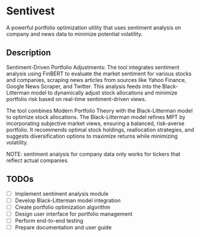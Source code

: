 # Sentivest

A powerful portfolio optimization utility that uses sentiment analysis on company and news data to minimize potential volatility.

## Description

Sentiment-Driven Portfolio Adjustments: The tool integrates sentiment analysis using FinBERT to evaluate the market sentiment for various stocks and companies, scraping news articles from sources like Yahoo Finance, Google News Scraper, and Twitter. This analysis feeds into the Black-Litterman model to dynamically adjust stock allocations and minimize portfolio risk based on real-time sentiment-driven views.

The tool combines Modern Portfolio Theory with the Black-Litterman model to optimize stock allocations. The Black-Litterman model refines MPT by incorporating subjective market views, ensuring a balanced, risk-averse portfolio. It recommends optimal stock holdings, reallocation strategies, and suggests diversification options to maximize returns while minimizing volatility.

NOTE: sentiment analysis for company data only works for tickers that reflect actual companies.

## TODOs
- [ ] Implement sentiment analysis module
- [ ] Develop Black-Litterman model integration
- [ ] Create portfolio optimization algorithm
- [ ] Design user interface for portfolio management
- [ ] Perform end-to-end testing
- [ ] Prepare documentation and user guide